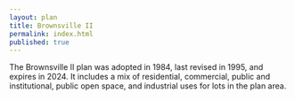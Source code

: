 ```yaml
---
layout: plan
title: Brownsville II
permalink: index.html
published: true
---
```


The Brownsville II plan was adopted in 1984, last revised in 1995, and expires in 2024. It includes a mix of residential, commercial, public and institutional, public open space, and industrial uses for lots in the plan area.